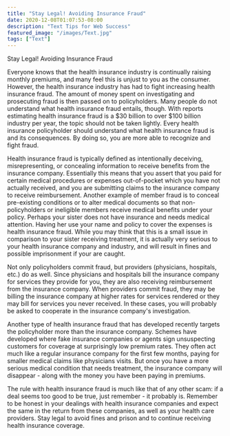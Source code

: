 ```yaml
---
title: "Stay Legal! Avoiding Insurance Fraud"
date: 2020-12-08T01:07:53-08:00
description: "Text Tips for Web Success"
featured_image: "/images/Text.jpg"
tags: ["Text"]
---
```


Stay Legal! Avoiding Insurance Fraud

Everyone knows that the health insurance industry is continually raising monthly premiums, and many feel this is unjust to you as the consumer. However, the health insurance industry has had to fight increasing health insurance fraud. The amount of money spent on investigating and prosecuting fraud is then passed on to policyholders. Many people do not understand what health insurance fraud entails, though. With reports estimating health insurance fraud is a $30 billion to over $100 billion industry per year, the topic should not be taken lightly. Every health insurance policyholder should understand what health insurance fraud is and its consequences. By doing so, you are more able to recognize and fight fraud. 

Health insurance fraud is typically defined as intentionally deceiving, misrepresenting, or concealing information to receive benefits from the insurance company. Essentially this means that you assert that you paid for certain medical procedures or expenses out-of-pocket which you have not actually received, and you are submitting claims to the insurance company to receive reimbursement. Another example of member fraud is to conceal pre-existing conditions or to alter medical documents so that non-policyholders or ineligible members receive medical benefits under your policy. Perhaps your sister does not have insurance and needs medical attention. Having her use your name and policy to cover the expenses is health insurance fraud. While you may think that this is a small issue in comparison to your sister receiving treatment, it is actually very serious to your health insurance company and industry, and will result in fines and possible imprisonment if your are caught.

Not only policyholders commit fraud, but providers (physicians, hospitals, etc.) do as well. Since physicians and hospitals bill the insurance company for services they provide for you, they are also receiving reimbursement from the insurance company. When providers commit fraud, they may be billing the insurance company at higher rates for services rendered or they may bill for services you never received. In these cases, you will probably be asked to cooperate in the insurance company's investigation. 

Another type of health insurance fraud that has developed recently targets the policyholder more than the insurance company. Schemes have developed where fake insurance companies or agents sign unsuspecting customers for coverage at surprisingly low premium rates. They often act much like a regular insurance company for the first few months, paying for smaller medical claims like physicians visits. But once you have a more serious medical condition that needs treatment, the insurance company will disappear - along with the money you have been paying in premiums.

The rule with health insurance fraud is much like that of any other scam: if a deal seems too good to be true, just remember - it probably is. Remember to be honest in your dealings with health insurance companies and expect the same in the return from these companies, as well as your health care providers. Stay legal to avoid fines and prison and to continue receiving health insurance coverage.

